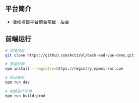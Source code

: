 ## 平台简介

- 活动填报平台前台项目 - 后台

## 前端运行

```bash
# 克隆项目
git clone https://github.com/ActiVol/back-end-vue-demo.git

# 安装依赖
npm install --registry=https://registry.npmmirror.com

# 启动服务
npm run dev

# 构建生产环境
npm run build:prod